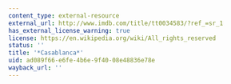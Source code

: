 ```yaml
---
content_type: external-resource
external_url: http://www.imdb.com/title/tt0034583/?ref_=sr_1
has_external_license_warning: true
license: https://en.wikipedia.org/wiki/All_rights_reserved
status: ''
title: '*Casablanca*'
uid: ad089f66-e6fe-4b6e-9f40-08e48836e78e
wayback_url: ''
---
```

